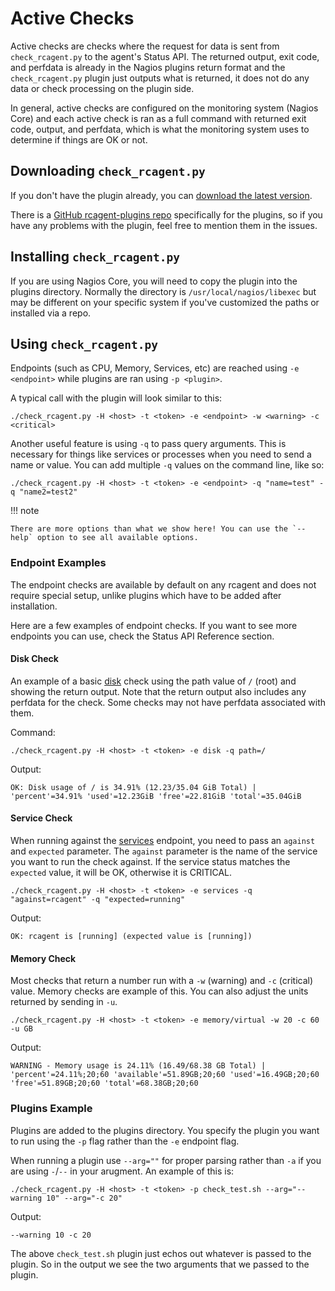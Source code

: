 # Active Checks

Active checks are checks where the request for data is sent from `check_rcagent.py` to the agent's Status API. The returned output, exit code, and perfdata is already in the Nagios plugins return format and the `check_rcagent.py` plugin just outputs what is returned, it does not do any data or check processing on the plugin side.

In general, active checks are configured on the monitoring system (Nagios Core) and each active check is ran as a full command with returned exit code, output, and perfdata, which is what the monitoring system uses to determine if things are OK or not.

## Downloading `check_rcagent.py`

If you don't have the plugin already, you can [download the latest version](https://github.com/rechecked/rcagent-plugins/releases/latest/download/check_rcagent.py).

There is a [GitHub rcagent-plugins repo](https://github.com/rechecked/rcagent-plugins) specifically for the plugins, so if you have any problems with the plugin, feel free to mention them in the issues.

## Installing `check_rcagent.py`

If you are using Nagios Core, you will need to copy the plugin into the plugins directory. Normally the directory is `/usr/local/nagios/libexec` but may be different on your specific system if you've customized the paths or installed via a repo.

## Using `check_rcagent.py`

Endpoints (such as CPU, Memory, Services, etc) are reached using `-e <endpoint>` while plugins are ran using `-p <plugin>`.

A typical call with the plugin will look similar to this:

```
./check_rcagent.py -H <host> -t <token> -e <endpoint> -w <warning> -c <critical>
```

Another useful feature is using `-q` to pass query arguments. This is necessary for things like services or processes when you need to send a name or value. You can add multiple `-q` values on the command line, like so:

```
./check_rcagent.py -H <host> -t <token> -e <endpoint> -q "name=test" -q "name2=test2"
```

!!! note

	There are more options than what we show here! You can use the `--help` option to see all available options.

### Endpoint Examples

The endpoint checks are available by default on any rcagent and does not require special setup, unlike plugins which have to be added after installation.

Here are a few examples of endpoint checks. If you want to see more endpoints you can use, check the Status API Reference section.

#### Disk Check

An example of a basic [disk](../../status-api/disk) check using the path value of `/` (root) and showing the return output. Note that the return output also includes any perfdata for the check. Some checks may not have perfdata associated with them.

Command:

```
./check_rcagent.py -H <host> -t <token> -e disk -q path=/
```

Output:

```
OK: Disk usage of / is 34.91% (12.23/35.04 GiB Total) | 'percent'=34.91% 'used'=12.23GiB 'free'=22.81GiB 'total'=35.04GiB
```

#### Service Check

When running against the [services](../../status-api/services) endpoint, you need to pass an `against` and `expected` parameter. The `against` parameter is the name of the service you want to run the check against. If the service status matches the `expected` value, it will be OK, otherwise it is CRITICAL.

```
./check_rcagent.py -H <host> -t <token> -e services -q "against=rcagent" -q "expected=running"
```

Output:

```
OK: rcagent is [running] (expected value is [running])
```

#### Memory Check

Most checks that return a number run with a `-w` (warning) and `-c` (critical) value. Memory checks are example of this. You can also adjust the units returned by sending in `-u`.

```
./check_rcagent.py -H <host> -t <token> -e memory/virtual -w 20 -c 60 -u GB

```

Output:

```
WARNING - Memory usage is 24.11% (16.49/68.38 GB Total) | 'percent'=24.11%;20;60 'available'=51.89GB;20;60 'used'=16.49GB;20;60 'free'=51.89GB;20;60 'total'=68.38GB;20;60
```

### Plugins Example

Plugins are added to the plugins directory. You specify the plugin you want to run using the `-p` flag rather than the `-e` endpoint flag.

When running a plugin use `--arg=""` for proper parsing rather than `-a` if you are using `-`/`--` in your arugment. An example of this is:

```
./check_rcagent.py -H <host> -t <token> -p check_test.sh --arg="--warning 10" --arg="-c 20"
```

Output:

```
--warning 10 -c 20
```

The above `check_test.sh` plugin just echos out whatever is passed to the plugin. So in the output we see the two arguments that we passed to the plugin.
